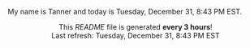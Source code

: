 My name is Tanner and today is Tuesday, December 31, 8:43 PM EST.

<p align="center">This <i>README</i> file is generated <b>every 3 hours</b>!</br>Last refresh: Tuesday, December 31, 8:43 PM EST<br /></p>
